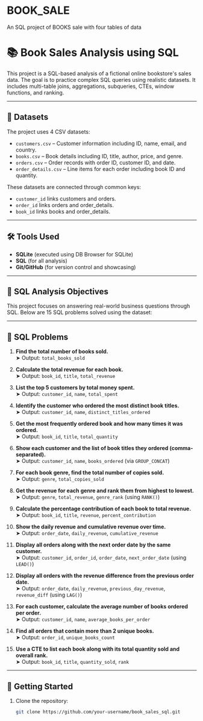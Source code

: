 # BOOK_SALE
An SQL project of BOOKS sale  with four tables of data 
# 📚 Book Sales Analysis using SQL

This project is a SQL-based analysis of a fictional online bookstore's sales data. The goal is to practice complex SQL queries using realistic datasets. It includes multi-table joins, aggregations, subqueries, CTEs, window functions, and ranking.

---

## 📁 Datasets

The project uses 4 CSV datasets:

- `customers.csv` – Customer information including ID, name, email, and country.
- `books.csv` – Book details including ID, title, author, price, and genre.
- `orders.csv` – Order records with order ID, customer ID, and date.
- `order_details.csv` – Line items for each order including book ID and quantity.

These datasets are connected through common keys:
- `customer_id` links customers and orders.
- `order_id` links orders and order_details.
- `book_id` links books and order_details.

---

## 🛠️ Tools Used

- **SQLite** (executed using DB Browser for SQLite)
- **SQL** (for all analysis)
- **Git/GitHub** (for version control and showcasing)

---

## 🎯 SQL Analysis Objectives

This project focuses on answering real-world business questions through SQL. Below are 15 SQL problems solved using the dataset:

---

## 📌 SQL Problems

1. **Find the total number of books sold.**  
   ➤ Output: `total_books_sold`

2. **Calculate the total revenue for each book.**  
   ➤ Output: `book_id`, `title`, `total_revenue`

3. **List the top 5 customers by total money spent.**  
   ➤ Output: `customer_id`, `name`, `total_spent`

4. **Identify the customer who ordered the most distinct book titles.**  
   ➤ Output: `customer_id`, `name`, `distinct_titles_ordered`

5. **Get the most frequently ordered book and how many times it was ordered.**  
   ➤ Output: `book_id`, `title`, `total_quantity`

6. **Show each customer and the list of book titles they ordered (comma-separated).**  
   ➤ Output: `customer_id`, `name`, `books_ordered` (via `GROUP_CONCAT`)

7. **For each book genre, find the total number of copies sold.**  
   ➤ Output: `genre`, `total_copies_sold`

8. **Get the revenue for each genre and rank them from highest to lowest.**  
   ➤ Output: `genre`, `total_revenue`, `genre_rank` (using `RANK()`)

9. **Calculate the percentage contribution of each book to total revenue.**  
   ➤ Output: `book_id`, `title`, `revenue`, `percent_contribution`

10. **Show the daily revenue and cumulative revenue over time.**  
   ➤ Output: `order_date`, `daily_revenue`, `cumulative_revenue`

11. **Display all orders along with the next order date by the same customer.**  
   ➤ Output: `customer_id`, `order_id`, `order_date`, `next_order_date` (using `LEAD()`)

12. **Display all orders with the revenue difference from the previous order date.**  
   ➤ Output: `order_date`, `daily_revenue`, `previous_day_revenue`, `revenue_diff` (using `LAG()`)

13. **For each customer, calculate the average number of books ordered per order.**  
   ➤ Output: `customer_id`, `name`, `average_books_per_order`

14. **Find all orders that contain more than 2 unique books.**  
   ➤ Output: `order_id`, `unique_books_count`

15. **Use a CTE to list each book along with its total quantity sold and overall rank.**  
   ➤ Output: `book_id`, `title`, `quantity_sold`, `rank`

---

## 🚀 Getting Started

1. Clone the repository:
   ```bash
   git clone https://github.com/your-username/book_sales_sql.git


